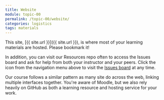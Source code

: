 ```yaml
---
title: Website
module: topic-00
permalink: /topic-00/website/
categories: logistics
tags: materials
---
```


<div class="divider-heading"></div>


This site, [{{ site.url }}]({{ site.url }}), is where most of your learning materials are hosted. Please bookmark it!

In addition, you can visit our Resources repo often to access the Issues board and ask for help from both your instructor and your peers. Click the &nbsp;<a href="{{ site.git_address }}-resources/issues/"><i class="fab fa-github"></i></a>&nbsp; icon from the navigation menu above to visit the <a href="{{ site.git_address }}-resources/issues/">Issues board</a> at any time.

Our course follows a similar pattern as many site do across the web, linking multiple interfaces together. You're aware of Moodle, but we also rely heavily on GitHub as both a learning resource and hosting service for your work.
